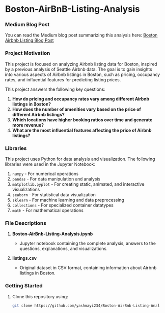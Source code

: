 # Boston-AirBnB-Listing-Analysis


### Medium Blog Post
You can read the Medium blog post summarizing this analysis here: [Boston Airbnb Listing Blog Post](https://medium.com/@yash.nayi9624/boston-airbnb-listing-blog-post-08ce24c9c804)

### Project Motivation

This project is focused on analyzing Airbnb listing data for Boston, inspired by a previous analysis of Seattle Airbnb data. The goal is to gain insights into various aspects of Airbnb listings in Boston, such as pricing, occupancy rates, and influential features for predicting listing prices.

This project answers the following key questions:
1. **How do pricing and occupancy rates vary among different Airbnb listings in Boston?**
2. **How does the number of amenities vary based on the price of different Airbnb listings?**
3. **Which locations have higher booking ratios over time and generate more revenue?**
4. **What are the most influential features affecting the price of Airbnb listings?**

### Libraries
This project uses Python for data analysis and visualization. The following libraries were used in the Jupyter Notebook:
1. `numpy` - For numerical operations
2. `pandas` - For data manipulation and analysis
3. `matplotlib.pyplot` - For creating static, animated, and interactive visualizations
4. `seaborn` - For statistical data visualization
5. `sklearn` - For machine learning and data preprocessing
6. `collections` - For specialized container datatypes
7. `math` - For mathematical operations

### File Descriptions
1. **Boston-AirBnb-Listing-Analysis.ipynb**
   - Jupyter notebook containing the complete analysis, answers to the questions, explanations, and visualizations.

2. **listings.csv**
   - Original dataset in CSV format, containing information about Airbnb listings in Boston.

### Getting Started
1. Clone this repository using:
   ```bash
   git clone https://github.com/yashnayi234/Boston-AirBnb-Listing-Analysis.git
